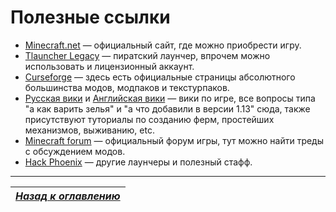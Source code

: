 # Полезные ссылки

+ [Minecraft.net](https://minecraft.net/ru-ru/) — официальный сайт, где можно приобрести игру.
+ [Tlauncher Legacy](http://tlauncher.ru/download/jar) — пиратский лаунчер, впрочем можно использовать и лицензионный аккаунт.
+ [Curseforge](https://minecraft.curseforge.com) — здесь есть официальные страницы абсолютного большинства модов, модпаков и текстурпаков.
+ [Русская вики](https://minecraft-ru.gamepedia.com) и [Английская вики](https://minecraft.gamepedia.com) — вики по игре, все вопросы типа "а как варить зелья" и "а что добавили в версии 1.13" сюда, также присутствуют туториалы по созданию ферм, простейших механизмов, выживанию, etc.
+ [Minecraft forum](https://www.minecraftforum.net) — официальный форум игры, тут можно найти треды с обсуждением модов.
+ [Hack Phoenix](https://www.hackphoenix.com/) — другие лаунчеры и полезный стафф.

------

|[*Назад к оглавлению*](README.md)|
|:---:|
